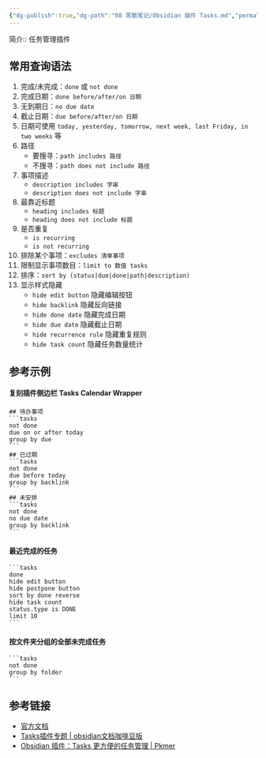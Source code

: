 ```yaml
---
{"dg-publish":true,"dg-path":"08 零散笔记/Obsidian 插件 Tasks.md","permalink":"/08 零散笔记/Obsidian 插件 Tasks/","noteIcon":"dg-note-icon","created":"2024-05-09","updated":"2024-05-09"}
---
```


简介:: 任务管理插件

## 常用查询语法
1. 完成/未完成：`done` 或 `not done`
2. 完成日期：`done before/after/on 日期`
3. 无到期日：`no due date`
4. 截止日期：`due before/after/on 日期`
5. 日期可使用 `today, yesterday, tomorrow, next week, last Friday, in two weeks` 等
6. 路径
	- 要搜寻：`path includes 路径`
	- 不搜寻：`path does not include 路径`
7. 事项描述
	- `description includes 字串`
	- `description does not include 字串`
8. 最靠近标题
	- `heading includes 标题`
	- `heading does not include 标题`
9. 是否重复
	- `is recurring`
	- `is not recurring`
10. 排除某个事项：`excludes 清单事项`
11. 限制显示事项数目：`limit to 数值 tasks`
12. 排序：`sort by (status|due|done|path|description)`
13. 显示样式隐藏 
	- `hide edit button` 隐藏编辑按钮
	- `hide backlink` 隐藏反向链接
	- `hide done date` 隐藏完成日期
	- `hide due date` 隐藏截止日期
	- `hide recurrence rule` 隐藏重复规则
	- `hide task count` 隐藏任务数量统计

## 参考示例
#### 复刻插件侧边栏 Tasks Calendar Wrapper
````
## 待办事项
```tasks
not done
due on or after today
group by due
```
## 已过期
```tasks
not done 
due before today
group by backlink
```
## 未安排
```tasks
not done
no due date
group by backlink
```
````

#### 最近完成的任务
````
```tasks
done
hide edit button
hide postpone button
sort by done reverse
hide task count
status.type is DONE
limit 10
```
````

#### 按文件夹分组的全部未完成任务
````
```tasks
not done
group by folder
```
````

## 参考链接
- [官方文档](https://publish.obsidian.md/tasks/Introduction)
- [Tasks插件专题 | obsidian文档咖啡豆版](https://coffeetea.top/zh/tasks/#_1-%E4%B8%93%E6%A0%8F%E4%BB%8B%E7%BB%8D)
- [Obsidian 插件：Tasks 更方便的任务管理 | Pkmer](https://pkmer.cn/Pkmer-Docs/10-obsidian/obsidian%E7%A4%BE%E5%8C%BA%E6%8F%92%E4%BB%B6/obsidian-tasks-plugin/)